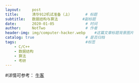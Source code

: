 ```yaml
---
layout:     post             
title:      清华912机试准备（上）      # 标题 
subtitle:   数据结构与算法           #副标题
date:       2020-01-05              # 时间
author:     NotTwo                  # 作者
header-img: img/computer-hacker.webp    #这篇文章标题背景图片
catalog: true                       # 是否归档
tags:                               #标签
    - C/C++
    - 数据结构
    - 算法
    - 考研
---
```


#详情可参考：
[牛客](https://www.nowcoder.com/practice/e6df3e3005e34e2598b9b565cfe797c9?tpId=60&tqId=29495&tPage=2&ru=/kaoyan/retest/1001&qru=/ta/tsing-kaoyan/question-ranking)
